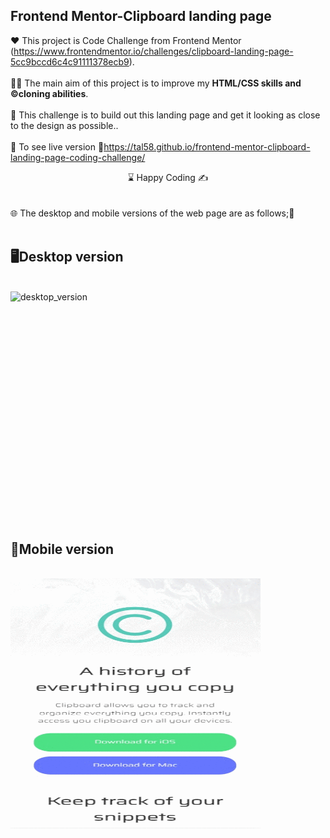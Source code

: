 ## Frontend Mentor-Clipboard landing page

❤️ This project is Code Challenge from Frontend Mentor (https://www.frontendmentor.io/challenges/clipboard-landing-page-5cc9bccd6c4c91111378ecb9). 
<br>
<br>
👨‍💻 The main aim of this project is to improve my <b>HTML/CSS skills and ©️cloning abilities</b>.
<br><br>
🎯 This challenge is to build out this landing page and get it looking as close to the design as possible..
<br><br>
🔗 To see live version 🎯https://tal58.github.io/frontend-mentor-clipboard-landing-page-coding-challenge/
<br>
<center> ⌛ Happy Coding  ✍ </center>
<br><br>
🌐 The desktop and mobile versions of the web page are as follows;🧭
<br><br>

## 🖥️Desktop version
<br>
<img src="clipboard_desktop.gif" width="500" height="400" align="left" alt="desktop_version">
<br>
<br>
<br>
<br>
<br>
<br>
<br>
<br>
<br>
<br><br><br><br><br><br><br><br><br>

## 📱Mobile version
<br>
<img src="clipboard_mobile.gif" width="400" height="400" align="left" alt="mobile_version">





